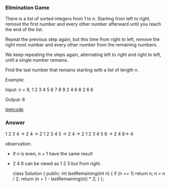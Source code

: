 ### Elimination Game
There is a list of sorted integers from 1 to n. Starting from left to right, remove the first number and every other number afterward until you reach the end of the list.

Repeat the previous step again, but this time from right to left, remove the right most number and every other number from the remaining numbers.

We keep repeating the steps again, alternating left to right and right to left, until a single number remains.

Find the last number that remains starting with a list of length n.

Example:

Input:
n = 9,
1 2 3 4 5 6 7 8 9
2 4 6 8
2 6
6

Output:
6

[leetcode](https://leetcode.com/problems/elimination-game/description/)

### Answer 
1 2 3 4 -> 2 4 -> 2
1 2 3 4 5 -> 2 4 -> 2
1 2 3 4 5 6 -> 2 4 6-> 4

observation: 
* if n is even, n + 1 have the same result
* 2 4 6 can be viewd as 1 2 3 but from right. 

	class Solution {
	public:
	    int lastRemaining(int n) {
	        if (n == 1) return n;
	        n = n / 2;
	        return (n + 1 - lastRemaining(n)) * 2;
	    }
	};